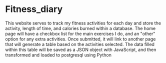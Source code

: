 # Fitness_diary

This website serves to track my fitness activities for each day and store the activity, length of time, and calories burned within a database. The home page will have a checkbox list for the main exercises I do, and an "other" option for any extra activities. Once submitted, it will link to another page that will generate a table based on the activities selected. The data filled within this table will be saved as a JSON object with JavaScript, and then transformed and loaded to postgresql using Python
